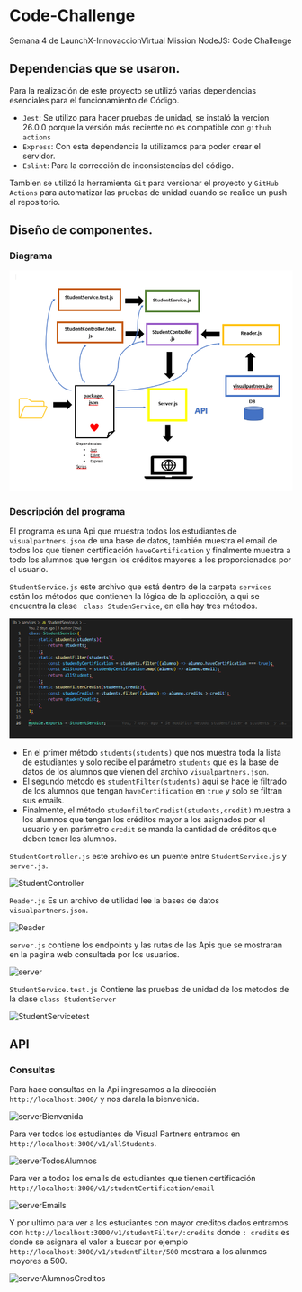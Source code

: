 # Code-Challenge

Semana 4 de LaunchX-InnovaccionVirtual Mission NodeJS: Code Challenge

## Dependencias que se usaron.

Para la realización de este proyecto se utilizó varias dependencias esenciales para el funcionamiento de Código.

* `Jest`: Se utilizo para hacer pruebas de unidad, se instaló la vercion  26.0.0 porque la versión más reciente no es compatible con `github actions`
* `Express`: Con esta dependencia la utilizamos para poder crear el servidor.
* `Eslint`: Para la corrección de inconsistencias del código.

Tambien se utilizó la herramienta `Git` para versionar el proyecto y `GitHub Actions` para automatizar las pruebas de unidad cuando se realice un push al repositorio.

## Diseño de componentes.

### Diagrama

![](image/README/1652997828113.png)

### Descripción del programa

El programa es una Api que muestra todos los estudiantes de `visualpartners.json` de una base de datos, también muestra el email de todos los que tienen certificación `haveCertification` y finalmente muestra a todo los alumnos que tengan los créditos mayores a los proporcionados por el usuario.

`StudentService.js` este archivo que está dentro de la carpeta `services` están los métodos que contienen la lógica de la aplicación, a qui se encuentra la clase ` class StudenService`, en ella hay tres métodos.

![](image/README/1652997921590.png)

* En el primer método `students(students)` que nos muestra toda la lista de estudiantes y solo recibe el parámetro `students` que es la base de datos de los alumnos que vienen del archivo `visualpartners.json`.
* El segundo método es `studentFilter(students)` aquí se hace le filtrado de los alumnos que tengan `haveCertification` en   `true` y solo se filtran sus emails.
* Finalmente, el método `studenfilterCredist(students,credit)` muestra a los alumnos que tengan los créditos mayor a los asignados por el usuario y en parámetro `credit` se manda la cantidad de créditos que deben tener los alumnos.

`StudentController.js` este archivo es un puente entre `StudentService.js` y `server.js`.

![StudentController](https://user-images.githubusercontent.com/99068430/169420906-cdb891c9-dff1-4c35-af95-5b2b69d3aa61.png)

`Reader.js` Es un archivo de utilidad lee la bases de datos ` visualpartners.json`.

![Reader](https://user-images.githubusercontent.com/99068430/169420930-5a6db32f-1b7d-406f-987f-b8d0eb77c29f.png)

`server.js` contiene los endpoints y las rutas de las Apis que se mostraran en la pagina web consultada por los usuarios.

![server](https://user-images.githubusercontent.com/99068430/169420942-a6a9bc63-a47d-4cd9-b1fd-5ef435ce5281.png)

`StudentService.test.js` Contiene las pruebas de unidad de los metodos de la clase `class StudentServer`

![StudentServicetest](https://user-images.githubusercontent.com/99068430/169421234-9f2d33e4-dc73-4185-b9c3-20fbf60bcab8.png)

## API

### Consultas 

Para hace consultas en la Api ingresamos a la dirección `http://localhost:3000/` y nos darala la bienvenida.

![serverBienvenida](https://user-images.githubusercontent.com/99068430/169420964-d24937da-1689-49ae-9985-b04013654f66.gif)

 Para ver todos los estudiantes de Visual Partners entramos en `http://localhost:3000/v1/allStudents`.

![serverTodosAlumnos](https://user-images.githubusercontent.com/99068430/169420995-7cf38334-5eb0-43e3-94f1-4c1c4c1cad5e.gif)

 Para ver a todos los emails de estudiantes que tienen certificación `http://localhost:3000/v1/studentCertification/email`

![serverEmails](https://user-images.githubusercontent.com/99068430/169421024-e602e382-577e-46a0-88d1-6f18fda38b3f.gif)

 Y por ultimo para ver a los estudiantes con mayor creditos dados entramos con  `http://localhost:3000/v1/studentFilter/:credits` donde `: credits` es donde se asignara el valor a buscar por ejemplo  `http://localhost:3000/v1/studentFilter/500` mostrara a los alunmos moyores a 500.
 
![serverAlumnosCreditos](https://user-images.githubusercontent.com/99068430/169421077-e7c2ccc3-bc8e-4959-a6ae-33b32ce052d9.gif)
